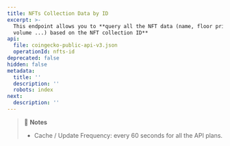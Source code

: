 ```yaml
---
title: NFTs Collection Data by ID
excerpt: >-
  This endpoint allows you to **query all the NFT data (name, floor price, 24hr
  volume ...) based on the NFT collection ID**
api:
  file: coingecko-public-api-v3.json
  operationId: nfts-id
deprecated: false
hidden: false
metadata:
  title: ''
  description: ''
  robots: index
next:
  description: ''
---
```

> 📘 **Notes**
>
> * Cache / Update Frequency: every 60 seconds for all the API plans.
